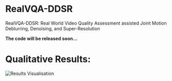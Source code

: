 # RealVQA-DDSR
RealVQA-DDSR: Real World Video Quality Assessment assisted Joint Motion Deblurring, Denoising, and Super-Resolution

**The code will be released soon...**

# Qualitative Results:

![Results Visualisation](https://github.com/ajeetkverma/RealVQA-DDSR/blob/main/resource/aj_ddsr_results.png)
